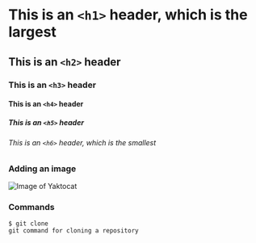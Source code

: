 # This is an `<h1>` header, which is the largest
## This is an `<h2>` header
### This is an `<h3>` header
#### This is an `<h4>` header
##### This is an `<h5>` header
###### This is an `<h6>` header, which is the smallest

### Adding an image
![Image of Yaktocat](https://octodex.github.com/images/yaktocat.png)

### Commands
```
$ git clone
git command for cloning a repository
```

